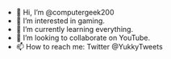 - 👋 Hi, I’m @computergeek200
- 👀 I’m interested in gaming.
- 🌱 I’m currently learning everything.
- 💞️ I’m looking to collaborate on YouTube.
- 📫 How to reach me: Twitter @YukkyTweets

<!---
computergeek200/computergeek200 is a ✨ special ✨ repository because its `README.md` (this file) appears on your GitHub profile.
You can click the Preview link to take a look at your changes.
--->
